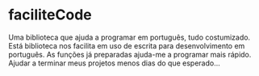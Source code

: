 # faciliteCode
Uma biblioteca que ajuda a programar em português, tudo costumizado. Está biblioteca nos facilita em uso de escrita para desenvolvimento em português. As funções já preparadas ajuda-me a programar mais rápido. Ajudar a terminar meus projetos menos dias do que esperado...
